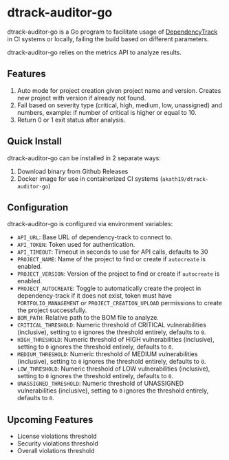 # dtrack-auditor-go

dtrack-auditor-go is a Go program to facilitate usage of [DependencyTrack](https://dependencytrack.org/) in CI systems or locally, failing the build based on different parameters.

dtrack-auditor-go relies on the metrics API to analyze results.

## Features

1. Auto mode for project creation given project name and version. Creates new project with version if already not found.
2. Fail based on severity type (critical, high, medium, low, unassigned) and numbers, example: if number of critical is higher or equal to 10.
3. Return 0 or 1 exit status after analysis.

## Quick Install

dtrack-auditor-go can be installed in 2 separate ways:

1. Download binary from Github Releases
2. Docker image for use in containerized CI systems (`akath19/dtrack-auditor-go`)

## Configuration

dtrack-auditor-go is configured via environment variables:

* `API_URL`: Base URL of dependency-track to connect to.
* `API_TOKEN`: Token used for authentication.
* `API_TIMEOUT`: Timeout in seconds to use for API calls, defaults to 30
* `PROJECT_NAME`: Name of the project to find or create if `autocreate` is enabled.
* `PROJECT_VERSION`: Version of the project to find or create if `autocreate` is enabled.
* `PROJECT_AUTOCREATE`: Toggle to automatically create the project in dependency-track if it does not exist, token must have `PORTFOLIO_MANAGEMENT` or `PROJECT_CREATION_UPLOAD` permissions to create the project successfully.
* `BOM_PATH`: Relative path to the BOM file to analyze.
* `CRITICAL_THRESHOLD`: Numeric threshold of CRITICAL vulnerabilities (inclusive), setting to `0` ignores the threshold entirely, defaults to `0`.
* `HIGH_THRESHOLD`: Numeric threshold of HIGH vulnerabilities (inclusive), setting to `0` ignores the threshold entirely, defaults to `0`.
* `MEDIUM_THRESHOLD`: Numeric threshold of MEDIUM vulnerabilities (inclusive), setting to `0` ignores the threshold entirely, defaults to `0`.
* `LOW_THRESHOLD`: Numeric threshold of LOW vulnerabilities (inclusive), setting to `0` ignores the threshold entirely, defaults to `0`.
* `UNASSIGNED_THRESHOLD`: Numeric threshold of UNASSIGNED vulnerabilities (inclusive), setting to `0` ignores the threshold entirely, defaults to `0`.

## Upcoming Features

* License violations threshold
* Security violations threshold
* Overall violations threshold
